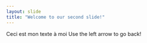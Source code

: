 ```yaml
---
layout: slide
title: "Welcome to our second slide!"
---
```

Ceci est mon texte à moi
Use the left arrow to go back!
